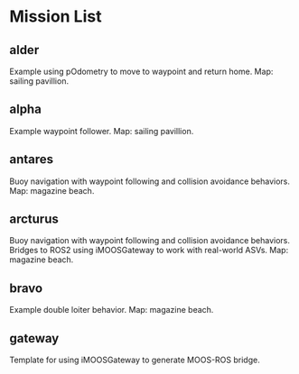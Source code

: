 # Mission List

## alder
Example using pOdometry to move to waypoint and return home. Map: sailing pavillion.

## alpha
Example waypoint follower. Map: sailing pavillion.

## antares
Buoy navigation with waypoint following and collision avoidance behaviors. Map: magazine beach.

## arcturus
Buoy navigation with waypoint following and collision avoidance behaviors. Bridges to ROS2 using iMOOSGateway to work with real-world ASVs. Map: magazine beach.

## bravo
Example double loiter behavior. Map: magazine beach.

## gateway
Template for using iMOOSGateway to generate MOOS-ROS bridge.
